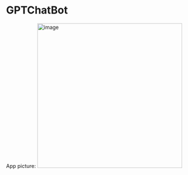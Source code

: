 # GPTChatBot
 
App picture:
<img width="394" alt="image" src="https://github.com/Velicheti119/GPTChatBot/assets/76476712/ecec196d-adeb-46e1-8936-f331d6bb2cd2">
